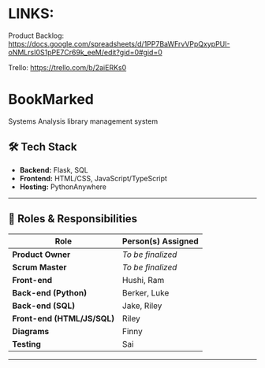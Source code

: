 # LINKS:
Product Backlog:
https://docs.google.com/spreadsheets/d/1PP7BaWFrvVPpQxypPUI-oNMLrsI0S1pPE7Cr69k_eeM/edit?gid=0#gid=0

Trello:
https://trello.com/b/2aiERKs0


# BookMarked
Systems Analysis library management system

## 🛠️ Tech Stack
- **Backend:** Flask, SQL  
- **Frontend:** HTML/CSS, JavaScript/TypeScript  
- **Hosting:** PythonAnywhere  
---

## 👥 Roles & Responsibilities

| Role              | Person(s) Assigned |
|-------------------|--------------------|
| **Product Owner** | *To be finalized* |
| **Scrum Master**  | *To be finalized* |
| **Front-end**     | Hushi, Ram |
| **Back-end (Python)** | Berker, Luke |
| **Back-end (SQL)** | Jake, Riley |
| **Front-end (HTML/JS/SQL)** | Riley |
| **Diagrams**      | Finny |
| **Testing**       | Sai |

---